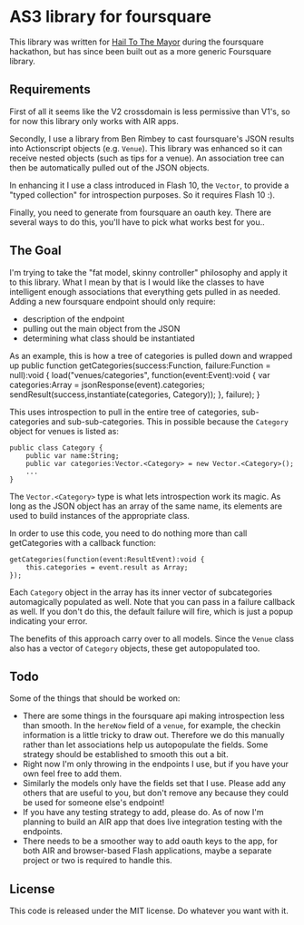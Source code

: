# AS3 library for foursquare

This library was written for [Hail To The Mayor](http://hailtothemayor.com) during the foursquare hackathon, but has since been built out as a more generic Foursquare library.

## Requirements

First of all it seems like the V2 crossdomain is less permissive than V1's, so for now this library only works with AIR apps.

Secondly, I use a library from Ben Rimbey to cast foursquare's JSON results into Actionscript objects (e.g. `Venue`).  This library was enhanced so it can receive nested objects (such as tips for a venue).  An association tree can then be automatically pulled out of the JSON objects.

In enhancing it I use a class introduced in Flash 10, the `Vector`, to provide a "typed collection" for introspection purposes.   So it requires Flash 10 :).

Finally, you need to generate from foursquare an oauth key.  There are several ways to do this, you'll have to pick what works best for you..

## The Goal

I'm trying to take the "fat model, skinny controller" philosophy and apply it to this library.  What I mean by that is I would like the classes to have intelligent enough associations that everything gets pulled in as needed.  Adding a new foursquare endpoint should only require:

* description of the endpoint
* pulling out the main object from the JSON
* determining what class should be instantiated

As an example, this is how a tree of categories is pulled down and wrapped up
    public function getCategories(success:Function, failure:Function = null):void {
        load("venues/categories", function(event:Event):void {
            var categories:Array = jsonResponse(event).categories;
            sendResult(success,instantiate(categories, Category));
        }, failure);
    }

This uses introspection to pull in the entire tree of categories, sub-categories and sub-sub-categories.  This in possible because the `Category` object for venues is listed as:

    public class Category {
        public var name:String;
        public var categories:Vector.<Category> = new Vector.<Category>();
        ...
    }

The `Vector.<Category>` type is what lets introspection work its magic.  As long as the JSON object has an array of the same name, its elements are used to build instances of the appropriate class.

In order to use this code, you need to do nothing more than call getCategories with a callback function:

    getCategories(function(event:ResultEvent):void {
        this.categories = event.result as Array;
    });
    
Each `Category` object in the array has its inner vector of subcategories automagically populated as well.  Note that you can pass in a failure callback as well.  If you don't do this, the default failure will fire, which is just a popup indicating your error.

The benefits of this approach carry over to all models.  Since the `Venue` class also has a vector of `Category` objects, these get autopopulated too.

## Todo

Some of the things that should be worked on:

* There are some things in the foursquare api making introspection less than smooth.  In the `hereNow` field of a `venue`, for example, the checkin information is a little tricky to draw out.  Therefore we do this manually rather than let associations help us autopopulate the fields.  Some strategy should be established to smooth this out a bit.
* Right now I'm only throwing in the endpoints I use, but if you have your own feel free to add them.
* Similarly the models only have the fields set that I use.  Please add any others that are useful to you, but don't remove any because they could be used for someone else's endpoint! 
* If you have any testing strategy to add, please do.  As of now I'm planning to build an AIR app that does live integration testing with the endpoints.
* There needs to be a smoother way to add oauth keys to the app, for both AIR and browser-based Flash applications, maybe a separate project or two is required to handle this.

## License

This code is released under the MIT license.  Do whatever you want with it.